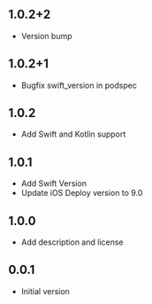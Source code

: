 ## 1.0.2+2
* Version bump

## 1.0.2+1
* Bugfix swift_version in podspec

## 1.0.2
* Add Swift and Kotlin support

## 1.0.1
* Add Swift Version
* Update iOS Deploy version to 9.0

## 1.0.0
* Add description and license

## 0.0.1

* Initial version
